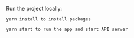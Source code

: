 Run the project locally:

    yarn install to install packages

    yarn start to run the app and start API server
